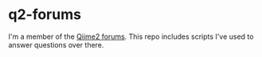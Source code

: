 # q2-forums

I'm a member of the [Qiime2 forums](https://forum.qiime2.org/). This repo includes scripts I've used to answer questions over there.
